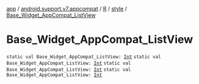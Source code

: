 [app](../../../index.md) / [android.support.v7.appcompat](../../index.md) / [R](../index.md) / [style](index.md) / [Base_Widget_AppCompat_ListView](.)

# Base_Widget_AppCompat_ListView

`static val Base_Widget_AppCompat_ListView: `[`Int`](https://kotlinlang.org/api/latest/jvm/stdlib/kotlin/-int/index.html)
`static val Base_Widget_AppCompat_ListView: `[`Int`](https://kotlinlang.org/api/latest/jvm/stdlib/kotlin/-int/index.html)
`static val Base_Widget_AppCompat_ListView: `[`Int`](https://kotlinlang.org/api/latest/jvm/stdlib/kotlin/-int/index.html)
`static val Base_Widget_AppCompat_ListView: `[`Int`](https://kotlinlang.org/api/latest/jvm/stdlib/kotlin/-int/index.html)